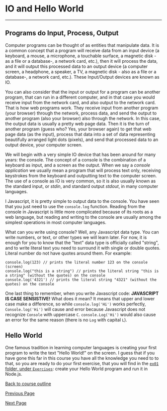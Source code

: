 # IO and Hello World

---

## Programs do Input, Process, Output

Computer programs can be thought of as entities that manipulate data. It is a common concept that a program will receive data from an input device (a keyboard, a mouse, a microphone, a touchable surface, a magnetic disk - as a file or a database-, a network card, etc.), then it will process the data, and it will output this processed data to an output device (a computer screen, a headphone, a speaker, a TV, a magnetic disk - also as a file or a database-, a network card, etc.). These Input/Output devices are known as IO.

You can also consider that the input or output for a program can be another program, that can run in a different computer, and in that case you would receive input from the network card, and also output to the network card. That is how web programs work. They receive input from another program (your browser) through the network, process data, and send the output to another program (also your browser) also through the network. In this case, the output data is usually a pretty web page data. Then it is the turn of another program (guess who? Yes, your browser again) to get that web page data (as the input), process that data into a set of data representing beautifully arranged light dots (pixels), and send that processed data to an output device, your computer screen.

We will begin with a very simple IO device that has been around for many years: the console. The concept of a console is the combination of a keyboard as input, and a screen as the output. When we say a _console application_ we usually mean a program that will process text only, receiving keystrokes from the keyboard and outputting text to the computer screen. The use of a console as IO is very common, so it is also usually known as the standard input, or _stdin_, and standard output _stdout_, in many computer languages.

I Javascript, it is pretty simple to output data to the console. You have seen that you just need to use the `console.log` function. Reading from the console in Javascript is little more complicated because of its roots as a web language, but reading and writing to the console are usually among the simplest operations in most computer languages.

What can you write using console? Well, any Javascript data type. You can write numbers, or text, or other types we will learn later. For now, it is enough for you to know that the "text" data type is officially called "string", and to write literal text you need to surround it with single or double quotes. Literal number do not have quotes around them. For example:

```
console.log(123) // prints the literal number 123 on the console (screen)
console.log("this is a string") // prints the literal string "this is a string" (without the quotes) on the console
console.log('4321') // prints the literal string "4321" (without the quotes) on the console
```

One last thing to remember, when you write Javascript code: **JAVASCRIPT IS CASE SENSISTIVE!** What does it mean? It means that upper and lower case make a difference, so while `console.log('Hi')` works perfectly, `Console.log('Hi')` will cause and error because Javascript does not recognize `Console` with uppercase `C`. `console.Log('Hi')` would also cause an error for the same reason (there is no `Log` with capital `L`).

## Hello World

One famous tradition in learning computer languages is creating your first program to write the text "Hello World!" on the screen. I guess that if you have gone this far in this course you have all the knowledge you need to to that, so you are ready to do your first exercise, that you will find in the [`ex01` folder, under `Exercises`](https://github.com/mbarsott/LearnProgrammingWithJavascript/tree/master/Exercises/ex01): create your Hello World program and run it in Node.js.

[Back to course outline](https://github.com/mbarsott/LearnProgrammingWithJavascript/blob/master/README.md#learn-programming-with-javascript)

[Previous Page](https://github.com/mbarsott/LearnProgrammingWithJavascript/blob/master/05_CodeComments.md#code-comments)

[Next Page](https://github.com/mbarsott/LearnProgrammingWithJavascript/blob/master/07_Functions.md#functions)
